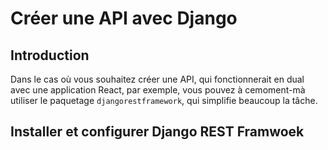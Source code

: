 # Créer une API avec Django

## Introduction

Dans le cas où vous souhaitez créer une API, qui fonctionnerait en dual avec une application React, par exemple, vous pouvez à cemoment-mà utiliser le paquetage `djangorestframework`, qui simplifie beaucoup la tâche.

## Installer et configurer Django REST Framwoek
